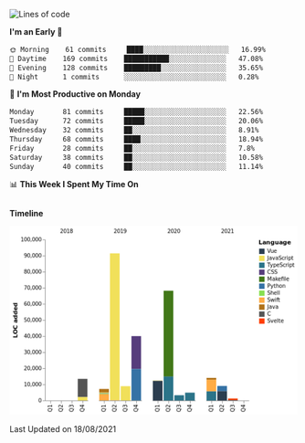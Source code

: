 <!--START_SECTION:waka-->
![Lines of code](https://img.shields.io/badge/From%20Hello%20World%20I%27ve%20Written-274367%20lines%20of%20code-blue)

**I'm an Early 🐤** 

```text
🌞 Morning    61 commits     ████░░░░░░░░░░░░░░░░░░░░░   16.99% 
🌆 Daytime    169 commits    ███████████░░░░░░░░░░░░░░   47.08% 
🌃 Evening    128 commits    █████████░░░░░░░░░░░░░░░░   35.65% 
🌙 Night      1 commits      ░░░░░░░░░░░░░░░░░░░░░░░░░   0.28%

```
📅 **I'm Most Productive on Monday** 

```text
Monday       81 commits     █████░░░░░░░░░░░░░░░░░░░░   22.56% 
Tuesday      72 commits     █████░░░░░░░░░░░░░░░░░░░░   20.06% 
Wednesday    32 commits     ██░░░░░░░░░░░░░░░░░░░░░░░   8.91% 
Thursday     68 commits     ████░░░░░░░░░░░░░░░░░░░░░   18.94% 
Friday       28 commits     ██░░░░░░░░░░░░░░░░░░░░░░░   7.8% 
Saturday     38 commits     ██░░░░░░░░░░░░░░░░░░░░░░░   10.58% 
Sunday       40 commits     ██░░░░░░░░░░░░░░░░░░░░░░░   11.14%

```


📊 **This Week I Spent My Time On** 

```text
```

**Timeline**

![Chart not found](https://raw.githubusercontent.com/johann-lr/johann-lr/master/charts/bar_graph.png) 


 Last Updated on 18/08/2021
<!--END_SECTION:waka-->
